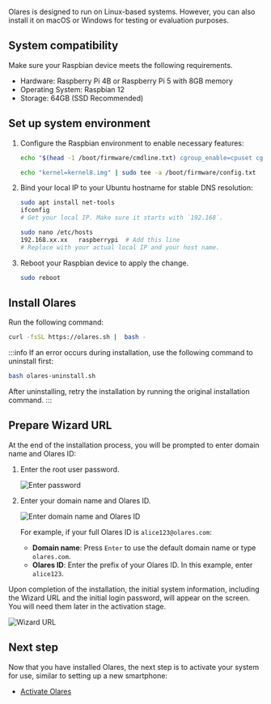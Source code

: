 

Olares is designed to run on Linux-based systems. However, you can also install it on macOS or Windows for testing or evaluation purposes.

## System compatibility
Make sure your Raspbian device meets the following requirements.
- Hardware: Raspberry Pi 4B or Raspberry Pi 5 with 8GB memory
- Operating System: Raspbian 12
- Storage: 64GB (SSD Recommended)

## Set up system environment
1. Configure the Raspbian environment to enable necessary features:

      ```bash
      echo "$(head -1 /boot/firmware/cmdline.txt) cgroup_enable=cpuset cgroup_enable=memory cgroup_memory=1" | sudo tee /boot/firmware/cmdline.txt

      echo "kernel=kernel8.img" | sudo tee -a /boot/firmware/config.txt
      ```
2. Bind your local IP to your Ubuntu hostname for stable DNS resolution:

   ```bash
   sudo apt install net-tools
   ifconfig
   # Get your local IP. Make sure it starts with `192.168`.
   ```

   ```bash {2}
   sudo nano /etc/hosts
   192.168.xx.xx   raspberrypi  # Add this line
   # Replace with your actual local IP and your host name.
   ```

3. Reboot your Raspbian device to apply the change.

   ```bash
   sudo reboot
   ```
## Install Olares
Run the following command:

 ```bash
 curl -fsSL https://olares.sh |  bash -
 ```

:::info
If an error occurs during installation, use the following command to uninstall first:
```bash
bash olares-uninstall.sh
```
After uninstalling, retry the installation by running the original installation command.
:::
## Prepare Wizard URL
At the end of the installation process, you will be prompted to enter domain name and Olares ID:

1. Enter the root user password.

   ![Enter password](/images/manual/get-started/enter-root-user-password.png)
2. Enter your domain name and Olares ID.

   ![Enter domain name and Olares ID](/images/manual/get-started/enter-olares-id.png)

   For example, if your full Olares ID is `alice123@olares.com`:
   - **Domain name**: Press `Enter` to use the default domain name or type `olares.com`.
   - **Olares ID**: Enter the prefix of your Olares ID. In this example, enter `alice123`.

Upon completion of the installation, the initial system information, including the Wizard URL and the initial login password, will appear on the screen. You will need them later in the activation stage.

![Wizard URL](/images/manual/get-started/wizard-url-and-login-password.png)
## Next step
Now that you have installed Olares, the next step is to activate your system for use, similar to setting up a new smartphone:
- [Activate Olares](./activate-olares)